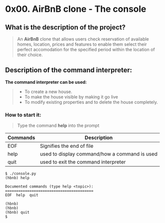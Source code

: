 # 0x00. AirBnB clone - The console

## What is the description of the project?

> An **AirBnB** clone that allows users check reservation of available homes, location, prices and features to enable them select their perfect accomodation for the specified period within the location of their choice.


## Description of the command interpreter:
**The command interpreter can be used:**
> * To create a new house.
> * To make the house visible by making it go live
> * To modify existing properties and to delete the house completely.


### How to start it:

> Type the command **help** into the prompt

| Commands | Description |
| --- | --- |
| EOF | Signifies the end of file |
| help | used to display command/how a command is used|
| quit | used to exit the command interpreter |

```
$ ./console.py
(hbnb) help

Documented commands (type help <topic>):
========================================
EOF  help  quit

(hbnb) 
(hbnb) 
(hbnb) quit
$
```
